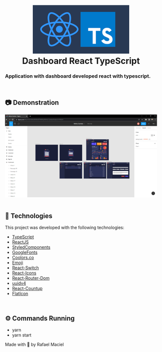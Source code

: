 <h1 align="center">
  <img alt="" title="typescript fundamentals" src=".github/demostration_aplication.png" width="320px" />
  <br>
  Dashboard React TypeScript 
</h1>


<h3 align="justify">
Application with dashboard developed react with typescript.
</h3>
<br>

## 📷 Demonstration

<div align="center" >
<h4 align="left"></h4>
  <img src=".github/demostration_aplication_1.png">
</div>
<br>

## 🚀 Technologies

This project was developed with the following technologies:

- [TypeScript](https://www.typescriptlang.org/docs/)
- [ReactJS](https://reactjs.org/)
- [StyledComponents](https://styled-components.com)
- [GoogleFonts](https://fonts.google.com)
- [Coolors.co](https://coolors.co)
- [Emoji](https://www.w3schools.com/charsets/ref_emoji_smileys.asp)
- [React-Switch](https://www.npmjs.com/package/react-switch)
- [React-Icons](https://github.com/react-icons/react-icons)
- [React-Router-Dom](https:/npmjs.com/package/react-router-dom)
- [uuidv4](https://yarnpkg.com/package/uuidv4)
- [React-Countup](https://npmjs.com/package/react-countup)
- [FlatIcon](https://www.flaticon.com/br/icones)

<br>

## ⚙ Commands Running
- yarn
- yarn start

Made with 💜 by Rafael Maciel

